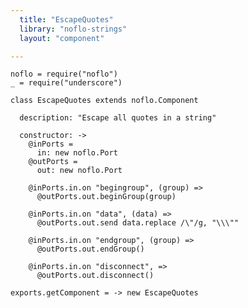 ```yaml
---
  title: "EscapeQuotes"
  library: "noflo-strings"
  layout: "component"

---
```


    noflo = require("noflo")
    _ = require("underscore")
    
    class EscapeQuotes extends noflo.Component
    
      description: "Escape all quotes in a string"
    
      constructor: ->
        @inPorts =
          in: new noflo.Port
        @outPorts =
          out: new noflo.Port
    
        @inPorts.in.on "begingroup", (group) =>
          @outPorts.out.beginGroup(group)
    
        @inPorts.in.on "data", (data) =>
          @outPorts.out.send data.replace /\"/g, "\\\""
    
        @inPorts.in.on "endgroup", (group) =>
          @outPorts.out.endGroup()
    
        @inPorts.in.on "disconnect", =>
          @outPorts.out.disconnect()
    
    exports.getComponent = -> new EscapeQuotes
    
